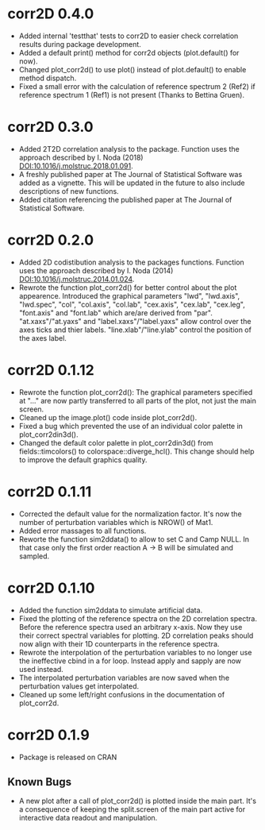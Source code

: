 # corr2D 0.4.0
- Added internal 'testthat' tests to corr2D to easier check correlation results
    during package development.
- Added a default print() method for corr2d objects (plot.default() for now).
- Changed plot_corr2d() to use plot() instead of plot.default() to enable
    method dispatch.
- Fixed a small error with the calculation of reference spectrum 2 (Ref2) if
    reference spectrum 1 (Ref1) is not present (Thanks to Bettina Gruen).

# corr2D 0.3.0
- Added 2T2D correlation analysis to the package. Function uses the approach
    described by I. Noda (2018) <DOI:10.1016/j.molstruc.2018.01.091>.
- A freshly published paper at The Journal of Statistical Software was added
    as a vignette. This will be updated in the future to also include
    descriptions of new functions.
- Added citation referencing the published paper at The Journal of Statistical
    Software.

# corr2D 0.2.0
- Added 2D codistibution analysis to the packages functions. Function uses
    the approach described by I. Noda (2014)
    <DOI:10.1016/j.molstruc.2014.01.024>.
- Rewrote the function plot_corr2d() for better control about the plot
    appearence. Introduced the graphical parameters "lwd", "lwd.axis",
    "lwd.spec", "col", "col.axis", "col.lab", "cex.axis", "cex.lab", "cex.leg",
    "font.axis" and "font.lab" which are/are derived from "par".
    "at.xaxs"/"at.yaxs" and "label.xaxs"/"label.yaxs" allow control over the
    axes ticks and thier labels. "line.xlab"/"line.ylab" control the position
    of the axes label.

# corr2D 0.1.12
- Rewrote the function plot_corr2d(): The graphical parameters specified at
    "..." are now partly transferred to all parts of the plot, not just the
    main screen.
- Cleaned up the image.plot() code inside plot_corr2d().
- Fixed a bug which prevented the use of an individual color palette in
    plot_corr2din3d().
- Changed the default color palette in plot_corr2din3d() from
    fields::timcolors() to colorspace::diverge_hcl(). This change should help
    to improve the default graphics quality.

# corr2D 0.1.11
- Corrected the default value for the normalization factor. It's now the number
    of perturbation variables which is NROW() of Mat1.
- Added error massages to all functions.
- Reworte the function sim2ddata() to allow to set C and Camp NULL. In that
    case only the first order reaction A -> B will be simulated and sampled.

# corr2D 0.1.10
- Added the function sim2ddata to simulate artificial data.
- Fixed the plotting of the reference spectra on the 2D correlation spectra.
    Before the reference spectra used an arbitrary x-axis. Now they use their
    correct spectral variables for plotting. 2D correlation peaks should now
    align with their 1D counterparts in the reference spectra.
- Rewrote the interpolation of the perturbation variables to no longer use the
    ineffective cbind in a for loop. Instead apply and sapply are now used
    instead.
- The interpolated perturbation variables are now saved when the perturbation
    values get interpolated.
- Cleaned up some left/right confusions in the documentation of plot_corr2d.

# corr2D 0.1.9
- Package is released on CRAN

## Known Bugs
- A new plot after a call of plot_corr2d() is plotted inside the main part.
    It's a consequence of keeping the split.screen of the main part active
    for interactive data readout and manipulation.